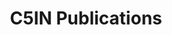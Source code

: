 ---
layout: collection_listing
title: C5IN Publications
description: "Explore white papers, case studies, research articles, and technical guides produced by C5IN and its members."
collection_name: publications # This tells the layout which collection to iterate over
permalink: /publications/
---